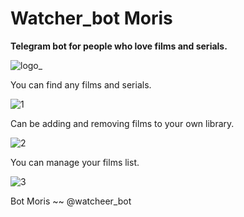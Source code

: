 # Watcher_bot Moris
__Telegram bot for people who love films and serials.__

![logo_](https://user-images.githubusercontent.com/48081693/133145293-116bb095-38f1-426a-a187-ee55cdc2b2a4.png)

You can find any films and serials.

![1](https://user-images.githubusercontent.com/48081693/134721454-3eeb82a3-81ca-4ee2-a5cc-6d3feace508c.png)

Can be adding and removing films to your own library.

![2](https://user-images.githubusercontent.com/48081693/134721534-269fe5f3-38b0-49bc-a7d1-74e3e0697049.png)

You can manage your films list.

![3](https://user-images.githubusercontent.com/48081693/134721539-cfb8bf39-71c4-4396-b500-d3e8089a933a.png)

Bot Moris ~~ @watcheer_bot
